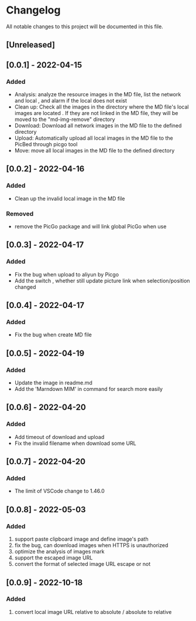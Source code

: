 # Changelog

All notable changes to this project will be documented in this file.

## [Unreleased]

## [0.0.1] - 2022-04-15

### Added

- Analysis: analyze the resource images in the MD file, list the network and local , and alarm if the local does not exist
- Clean up: Check all the images in the directory where the MD file's local images are located . If they are not linked in the MD file, they will be moved to the "md-img-remove" directory
- Download: Download all network images in the MD file to the defined directory
- Upload: Automatically upload all local images in the MD file to the PicBed through picgo tool
- Move: move all local images in the MD file to the defined directory

## [0.0.2] - 2022-04-16

### Added

- Clean up the invalid local image in the MD file

### Removed

- remove the  PicGo package and will link global PicGo when use

## [0.0.3] - 2022-04-17

### Added

- Fix the bug when upload to aliyun by Picgo
- Add the switch , whether still update picture link when selection/position changed

## [0.0.4] - 2022-04-17

### Added

- Fix the bug when create MD file

## [0.0.5] - 2022-04-19

### Added

- Update the image in readme.md
- Add the 'Marndown MIM' in command for search more easily

## [0.0.6] - 2022-04-20

### Added

- Add timeout of download and upload
- Fix the invalid filename when download some URL

## [0.0.7] - 2022-04-20

### Added

- The limit of VSCode change to 1.46.0

## [0.0.8] - 2022-05-03

### Added

1. support paste clipboard image and define image's path
2. fix the bug, can download images when HTTPS is unauthorized
3. optimize the analysis of images mark
4. support the  escaped image URL
5. convert the format of selected image URL escape or not

## [0.0.9] - 2022-10-18

### Added

1. convert local image URL relative to absolute / absolute to relative
